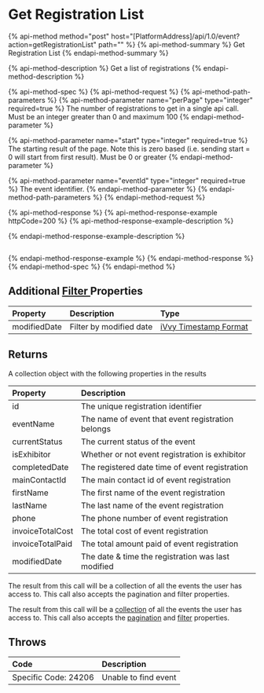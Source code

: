 # Get Registration List

{% api-method method="post" host="\[PlatformAddress\]/api/1.0/event?action=getRegistrationList" path="" %}
{% api-method-summary %}
Get Registration List
{% endapi-method-summary %}

{% api-method-description %}
Get a list of registrations
{% endapi-method-description %}

{% api-method-spec %}
{% api-method-request %}
{% api-method-path-parameters %}
{% api-method-parameter name="perPage" type="integer" required=true %}
The number of registrations to get in a single api call. Must be an integer greater than 0 and maximum 100
{% endapi-method-parameter %}

{% api-method-parameter name="start" type="integer" required=true %}
The starting result of the page. Note this is zero based \(i.e. sending start = 0 will start from first result\). Must be 0 or greater
{% endapi-method-parameter %}

{% api-method-parameter name="eventId" type="integer" required=true %}
The event identifier. 
{% endapi-method-parameter %}
{% endapi-method-path-parameters %}
{% endapi-method-request %}

{% api-method-response %}
{% api-method-response-example httpCode=200 %}
{% api-method-response-example-description %}

{% endapi-method-response-example-description %}

```

```
{% endapi-method-response-example %}
{% endapi-method-response %}
{% endapi-method-spec %}
{% endapi-method %}

## Additional [Filter ](../getting-started/interpreting-the-response/filtering.md)Properties

| Property | Description | Type |
| :--- | :--- | :--- |
| modifiedDate | Filter by modified date | [iVvy Timestamp Format](../development-reference/timestamp-format.md) |

## Returns

A collection object with the following properties in the results

| Property | Description |
| :--- | :--- |
| id | The unique registration identifier |
| eventName | The name of event that event registration belongs |
| currentStatus | The current status of the event |
| isExhibitor | Whether or not event registration is exhibitor |
| completedDate | The registered date time of event registration |
| mainContactId | The main contact id of event registration |
| firstName | The first name of the event registration |
| lastName | The last name of the event registration |
| phone | The phone number of event registration |
| invoiceTotalCost | The total cost of event registration |
| invoiceTotalPaid | The total amount paid of event registration |
| modifiedDate | The date & time the registration was last modified |

The result from this call will be a collection of all the events the user has access to. This call also accepts the pagination and filter properties.

The result from this call will be a [collection](./#collections) of all the events the user has access to. This call also accepts the [pagination](./#pagination) and [filter](./#filtering) properties.

## Throws

| Code | Description |
| :--- | :--- |
| Specific Code: 24206 | Unable to find event |

